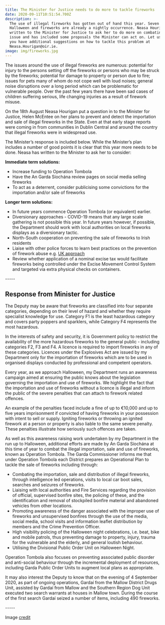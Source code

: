 ```yaml
---
title: The Minister for Justice needs to do more to tackle fireworks
date: 2020-09-11T10:51:54.700Z
description: >-
  The use of illegal fireworks has gotten out of hand this year. Seven weeks to
  Halloween and fireworks are already a nightly occurrence. Neasa Hourigan has
  written to the Minister for Justice to ask her to do more on combating this
  issue and has included some proposals the Minister can act on. Let us know if
  you have additional suggestions on how to tackle this problem at
  Neasa.Hourigan@oir.ie.
image: img/fireworks.jpg
---
```

The issues around the use of illegal fireworks are numerous: potential for injury to the persons setting off the fireworks or persons who may be struck by the fireworks; potential for damage to property or person due to fire; issues for pets many of whom do not cope well with loud noises; general noise disruptions over a long period which can be problematic for vulnerable people. Over the past few years there have been sad cases of children suffering serious, life changing injuries as a result of firework misuse.

On the 18th August Neasa Hourigan put a question in to the Minister for Justice, Helen McEntee     on her plans to prevent and detect the importation and sale of illegal fireworks in the State. Even at that early stage reports were coming in from communities in Dublin Central and around the country that illegal fireworks were in widespread use. 

The Minister’s response is included below. While the Minister’s plan includes a number of good points it is clear that this year more needs to be done.  Neasa has written to the Minister to ask her to consider:

**Immediate term solutions:**

* Increase funding to Operation Tombola
* Have the An Garda Síochána review pages on social media selling fireworks
* To act as a deterrent, consider publicising some convictions for the importation and/or sale of fireworks

**Longer term solutions:**

* In future years commence Operation Tombola (or equivalent) earlier.
* Diversionary approaches - COVID-19 means that any large scale gathering is not possible this year. In future years however, if possible, the Department should work with local authorities on local fireworks displays as a diversionary tactic.
* North-South cooperation on preventing the sale of fireworks to Irish residents
* Liaise with other police forces to learn best practices on the prevention of firework abuse e.g. [UK approach](/docs/Fireworks-Tackling-Misuse-PDF-Document-Opens-in-a-new-window-Government-Guidance.pdf)
* Review whether application of a nominal excise tax would facilitate fireworks being controlled under the Excise Movement Control System and targeted via extra physical checks on containers.

\-----

## Response from Minister for Justice

The Deputy may be aware that fireworks are classified into four separate categories, depending on their level of hazard and whether they require specialist knowledge for use. Category F1 is the least hazardous category and covers party poppers and sparklers, while Category F4 represents the most hazardous.

In the interests of safety and security, it is Government policy to restrict the availability of the more hazardous fireworks to the general public - including categories F2, F3 and F4. A licence is required to import fireworks in any of these categories. Licences under the Explosives Act are issued by my Department only for the importation of fireworks which are to be used in organised displays conducted by professional and competent operators. 

Every year, as we approach Halloween, my Department runs an awareness campaign aimed at ensuring the public knows about the legislation governing the importation and use of fireworks. We highlight the fact that the importation and use of fireworks without a licence is illegal and inform the public of the severe penalties that can attach to firework related offences.

An example of the penalties faced include a fine of up to €10,000 and up to five years imprisonment if convicted of having fireworks in your possession with intent to sell or supply. Igniting fireworks or throwing an ignited firework at a person or property is also liable to the same severe penalty. These penalties illustrate how seriously such offences are taken.

As well as this awareness raising work undertaken by my Department in the run up to Halloween, additional efforts are made by An Garda Síochána at this time of year to combat the illegal importation, sale and use of fireworks, known as Operation Tombola. The Garda Commissioner informs me that under Operation Tombola each District prepares an Operational Plan to tackle the sale of fireworks including through:

* Combating the importation, sale and distribution of illegal fireworks, through intelligence led operations, visits to local car boot sales, searches and seizures of fireworks.
* Liaising with local authorities and Fire Services regarding the provision of official, supervised bonfire sites, the policing of these, and the identification and removal of stockpiled bonfire material and abandoned vehicles from other locations.
* Promoting awareness of the danger associated with the improper use of fireworks and unsupervised bonfires through the use of the media, social media, school visits and information leaflet distribution by members and the Crime Prevention Officer.
* High visibility policing of the Halloween night celebrations, i.e. beat, bike and mobile patrols, thus preventing damage to property, injury, trauma for the vulnerable and the elderly, and     general loutish behaviour.
* Utilising the Divisional Public Order Unit on Halloween Night.

Operation Tombola also focuses on preventing associated public disorder and anti-social behaviour through the incremental deployment of resources, including Garda Public Order Units to augment local plans as appropriate.

It may also interest the Deputy to know that on the evening of 4 September 2020, as part of ongoing operations, Gardaí from the Mallow District Drugs Unit, assisted by Gardaí from Mallow and the Southern Region Dog Unit executed two search warrants at houses in Mallow town. During the course of the first search Gardaí seized a number of items, including 490 fireworks.

\-----

Image [credit](https://pxhere.com/en/photo/830475)
